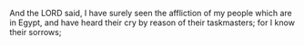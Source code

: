 And the LORD said, I have surely seen the affliction of my people which are in Egypt, and have heard their cry by reason of their taskmasters; for I know their sorrows;
